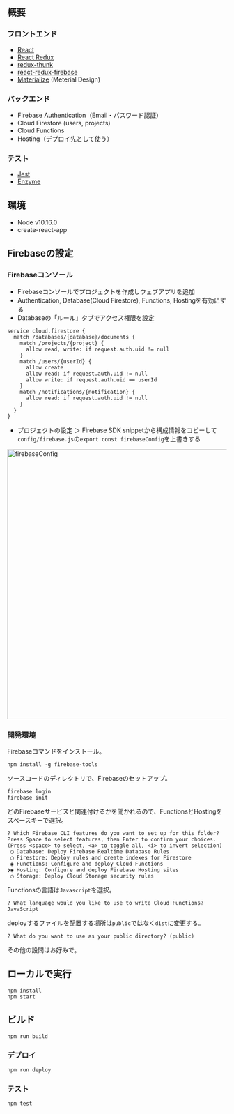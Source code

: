 
## 概要

### フロントエンド
- [React](https://github.com/facebook/react)
- [React Redux](https://react-redux.js.org/)
- [redux-thunk](https://github.com/reduxjs/redux-thunk)
- [react-redux-firebase](https://github.com/prescottprue/react-redux-firebase)
- [Materialize](https://materializecss.com/) (Meterial Design)

### バックエンド
- Firebase Authentication（Email・パスワード認証）
- Cloud Firestore (users, projects)
- Cloud Functions
- Hosting（デプロイ先として使う）

### テスト
- [Jest](https://jestjs.io/ja/)
- [Enzyme](https://airbnb.io/enzyme/)

## 環境
- Node v10.16.0
- create-react-app

## Firebaseの設定

### Firebaseコンソール
- Firebaseコンソールでプロジェクトを作成しウェブアプリを追加 
- Authentication, Database(Cloud Firestore), Functions, Hostingを有効にする
- Databaseの「ルール」タブでアクセス権限を設定
```
service cloud.firestore {
  match /databases/{database}/documents {
    match /projects/{project} {
      allow read, write: if request.auth.uid != null
    }
    match /users/{userId} {
      allow create
      allow read: if request.auth.uid != null
      allow write: if request.auth.uid == userId
    }
    match /notifications/{notification} {
      allow read: if request.auth.uid != null
    }
  }
}
```
- プロジェクトの設定 ＞ Firebase SDK snippetから構成情報をコピーして`config/firebase.js`の`export const firebaseConfig`を上書きする
<img width="620" alt="firebaseConfig" src="https://user-images.githubusercontent.com/50685640/60190688-0b9a5900-986e-11e9-88af-bab539a18bdc.png">

### 開発環境
Firebaseコマンドをインストール。
```
npm install -g firebase-tools
```

ソースコードのディレクトリで、Firebaseのセットアップ。
```
firebase login
firebase init
```
どのFirebaseサービスと関連付けるかを聞かれるので、FunctionsとHostingをスペースキーで選択。
```
? Which Firebase CLI features do you want to set up for this folder? Press Space to select features, then Enter to confirm your choices. (Press <space> to select, <a> to toggle all, <i> to invert selection)
 ◯ Database: Deploy Firebase Realtime Database Rules
 ◯ Firestore: Deploy rules and create indexes for Firestore
 ◉ Functions: Configure and deploy Cloud Functions
❯◉ Hosting: Configure and deploy Firebase Hosting sites
 ◯ Storage: Deploy Cloud Storage security rules
```

Functionsの言語は`Javascript`を選択。
```
? What language would you like to use to write Cloud Functions? JavaScript
```
deployするファイルを配置する場所は`public`ではなく`dist`に変更する。
```
? What do you want to use as your public directory? (public) 
```
その他の設問はお好みで。

## ローカルで実行
```
npm install
npm start
```

## ビルド
```
npm run build
```

### デプロイ
```
npm run deploy
```

### テスト
```
npm test
```
